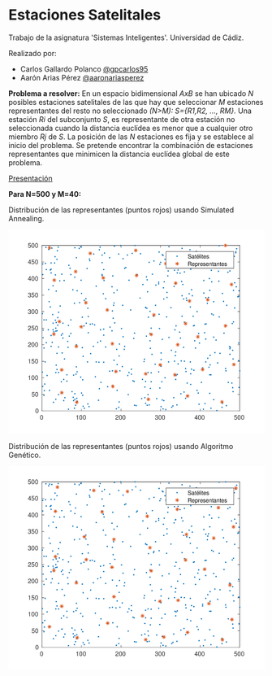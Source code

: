 # Estaciones Satelitales
Trabajo de la asignatura 'Sistemas Inteligentes'. Universidad de Cádiz.

Realizado por:
- Carlos Gallardo Polanco [@gpcarlos95](https://github.com/gpcarlos95)
- Aarón Arias Pérez [@aaronariasperez](https://github.com/aaronariasperez)

**Problema a resolver:**
En un espacio bidimensional *AxB* se han ubicado *N* posibles estaciones satelitales de las que
hay que seleccionar *M* estaciones representantes del resto no seleccionado *(N>M): S={R1,R2, ..., RM}.*
Una estación *Ri* del subconjunto *S*, es representante de otra estación no seleccionada cuando la distancia 
euclídea es menor que a cualquier otro miembro *Rj* de *S*. La posición de las *N* estaciones es fija y se 
establece al inicio del problema. Se pretende encontrar la combinación de estaciones representantes 
que minimicen la distancia euclídea global de este problema.


[Presentación](/Presentation/presentation.pdf)

**Para N=500 y M=40:**

Distribución de las representantes (puntos rojos) usando Simulated Annealing. 
<p align="center">
  <img width="560" height="400" src="/Presentation/images/mapSA.png">
</p>

Distribución de las representantes (puntos rojos) usando Algoritmo Genético. 
<p align="center">
  <img width="560" height="400" src="/Presentation/images/mapGA.png">
</p>